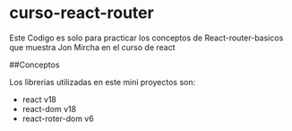 # curso-react-router


Este Codigo es solo para practicar los conceptos de React-router-basicos que muestra Jon Mircha en el curso de react


##Conceptos

Los librerias utilizadas en este mini proyectos son:


* react v18
* react-dom v18
* react-roter-dom v6 

